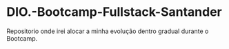 # DIO.-Bootcamp-Fullstack-Santander
Repositorio onde irei alocar a minha evolução dentro gradual durante o Bootcamp.

